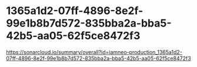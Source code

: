 # 1365a1d2-07ff-4896-8e2f-99e1b8b7d572-835bba2a-bba5-42b5-aa05-62f5ce8472f3
https://sonarcloud.io/summary/overall?id=iamneo-production_1365a1d2-07ff-4896-8e2f-99e1b8b7d572-835bba2a-bba5-42b5-aa05-62f5ce8472f3
